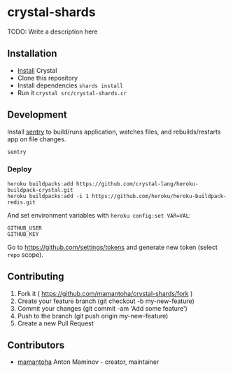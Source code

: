 # crystal-shards

TODO: Write a description here

## Installation

* [Install](https://crystal-lang.org/docs/installation/) Crystal
* Clone this repository
* Install dependencies `shards install`
* Run it `crystal src/crystal-shards.cr`

## Development

Install [sentry](https://github.com/samueleaton/sentry) to build/runs application,
watches files, and rebuilds/restarts app on file changes.

```
sentry
```

### Deploy

```
heroku buildpacks:add https://github.com/crystal-lang/heroku-buildpack-crystal.git
heroku buildpacks:add -i 1 https://github.com/heroku/heroku-buildpack-redis.git
```

And set environment variables with `heroku config:set VAR=VAL`:

```
GITHUB_USER
GITHUB_KEY
```

Go to https://github.com/settings/tokens and generate new token (select `repo` scope).

## Contributing

1. Fork it ( https://github.com/mamantoha/crystal-shards/fork )
2. Create your feature branch (git checkout -b my-new-feature)
3. Commit your changes (git commit -am 'Add some feature')
4. Push to the branch (git push origin my-new-feature)
5. Create a new Pull Request

## Contributors

- [mamantoha](https://github.com/mamantoha) Anton Maminov - creator, maintainer
